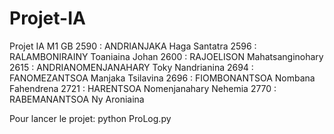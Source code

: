 # Projet-IA
Projet IA M1 GB
2590 : ANDRIANJAKA Haga Santatra
2596 : RALAMBONIRAINY Toaniaina Johan
2600 : RAJOELISON Mahatsanginohary
2615 : ANDRIANOMENJANAHARY Toky Nandrianina
2694 : FANOMEZANTSOA Manjaka Tsilavina
2696 : FIOMBONANTSOA Nombana Fahendrena
2721 : HARENTSOA Nomenjanahary Nehemia
2770 : RABEMANANTSOA Ny Aroniaina

Pour lancer le projet: python ProLog.py

